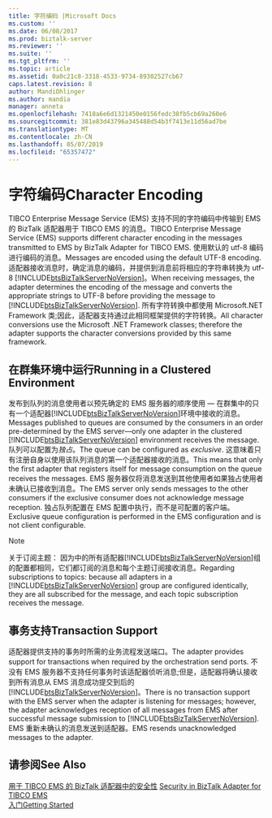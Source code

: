 ```yaml
---
title: 字符编码 |Microsoft Docs
ms.custom: ''
ms.date: 06/08/2017
ms.prod: biztalk-server
ms.reviewer: ''
ms.suite: ''
ms.tgt_pltfrm: ''
ms.topic: article
ms.assetid: 0a0c21c8-3318-4533-9734-89302527cb67
caps.latest.revision: 8
author: MandiOhlinger
ms.author: mandia
manager: anneta
ms.openlocfilehash: 7418a6e6d1321450e0156fedc38fb5cb69a260e6
ms.sourcegitcommit: 381e83d43796a345488d54b3f7413e11d56ad7be
ms.translationtype: MT
ms.contentlocale: zh-CN
ms.lasthandoff: 05/07/2019
ms.locfileid: "65357472"
---
```

# <a name="character-encoding"></a><span data-ttu-id="00a22-102">字符编码</span><span class="sxs-lookup"><span data-stu-id="00a22-102">Character Encoding</span></span>
<span data-ttu-id="00a22-103">TIBCO Enterprise Message Service (EMS) 支持不同的字符编码中传输到 EMS 的 BizTalk 适配器用于 TIBCO EMS 的消息。</span><span class="sxs-lookup"><span data-stu-id="00a22-103">TIBCO Enterprise Message Service (EMS) supports different character encoding in the messages transmitted to EMS by BizTalk Adapter for TIBCO EMS.</span></span> <span data-ttu-id="00a22-104">使用默认的 utf-8 编码进行编码的消息。</span><span class="sxs-lookup"><span data-stu-id="00a22-104">Messages are encoded using the default UTF-8 encoding.</span></span> <span data-ttu-id="00a22-105">适配器接收消息时，确定消息的编码，并提供到消息前将相应的字符串转换为 utf-8 [!INCLUDE[btsBizTalkServerNoVersion](../includes/btsbiztalkservernoversion-md.md)]。</span><span class="sxs-lookup"><span data-stu-id="00a22-105">When receiving messages, the adapter determines the encoding of the message and converts the appropriate strings to UTF-8 before providing the message to [!INCLUDE[btsBizTalkServerNoVersion](../includes/btsbiztalkservernoversion-md.md)].</span></span> <span data-ttu-id="00a22-106">所有字符转换中都使用 Microsoft.NET Framework 类;因此，适配器支持通过此相同框架提供的字符转换。</span><span class="sxs-lookup"><span data-stu-id="00a22-106">All character conversions use the Microsoft .NET Framework classes; therefore the adapter supports the character conversions provided by this same framework.</span></span>  
  
## <a name="running-in-a-clustered-environment"></a><span data-ttu-id="00a22-107">在群集环境中运行</span><span class="sxs-lookup"><span data-stu-id="00a22-107">Running in a Clustered Environment</span></span>  
 <span data-ttu-id="00a22-108">发布到队列的消息使用者以预先确定的 EMS 服务器的顺序使用 — 在群集中的只有一个适配器[!INCLUDE[btsBizTalkServerNoVersion](../includes/btsbiztalkservernoversion-md.md)]环境中接收的消息。</span><span class="sxs-lookup"><span data-stu-id="00a22-108">Messages published to queues are consumed by the consumers in an order pre-determined by the EMS server—only one adapter in the clustered [!INCLUDE[btsBizTalkServerNoVersion](../includes/btsbiztalkservernoversion-md.md)] environment receives the message.</span></span> <span data-ttu-id="00a22-109">队列可以配置为*独占*。</span><span class="sxs-lookup"><span data-stu-id="00a22-109">The queue can be configured as *exclusive*.</span></span> <span data-ttu-id="00a22-110">这意味着只有注册自身以使用该队列消息的第一个适配器接收的消息。</span><span class="sxs-lookup"><span data-stu-id="00a22-110">This means that only the first adapter that registers itself for message consumption on the queue receives the messages.</span></span> <span data-ttu-id="00a22-111">EMS 服务器仅将消息发送到其他使用者如果独占使用者未确认已接收到消息。</span><span class="sxs-lookup"><span data-stu-id="00a22-111">The EMS server only sends messages to the other consumers if the exclusive consumer does not acknowledge message reception.</span></span> <span data-ttu-id="00a22-112">独占队列配置在 EMS 配置中执行，而不是可配置的客户端。</span><span class="sxs-lookup"><span data-stu-id="00a22-112">Exclusive queue configuration is performed in the EMS configuration and is not client configurable.</span></span>  
  
> [!NOTE]
>  <span data-ttu-id="00a22-113">关于订阅主题： 因为中的所有适配器[!INCLUDE[btsBizTalkServerNoVersion](../includes/btsbiztalkservernoversion-md.md)]组的配置都相同，它们都订阅的消息和每个主题订阅接收消息。</span><span class="sxs-lookup"><span data-stu-id="00a22-113">Regarding subscriptions to topics: because all adapters in a [!INCLUDE[btsBizTalkServerNoVersion](../includes/btsbiztalkservernoversion-md.md)] group are configured identically, they are all subscribed for the message, and each topic subscription receives the message.</span></span>  
  
## <a name="transaction-support"></a><span data-ttu-id="00a22-114">事务支持</span><span class="sxs-lookup"><span data-stu-id="00a22-114">Transaction Support</span></span>  
 <span data-ttu-id="00a22-115">适配器提供支持的事务时所需的业务流程发送端口。</span><span class="sxs-lookup"><span data-stu-id="00a22-115">The adapter provides support for transactions when required by the orchestration send ports.</span></span> <span data-ttu-id="00a22-116">不没有 EMS 服务器不支持任何事务时该适配器侦听消息;但是，适配器将确认接收到所有消息从 EMS 消息成功提交到后的[!INCLUDE[btsBizTalkServerNoVersion](../includes/btsbiztalkservernoversion-md.md)]。</span><span class="sxs-lookup"><span data-stu-id="00a22-116">There is no transaction support with the EMS server when the adapter is listening for messages; however, the adapter acknowledges reception of all messages from EMS after successful message submission to [!INCLUDE[btsBizTalkServerNoVersion](../includes/btsbiztalkservernoversion-md.md)].</span></span> <span data-ttu-id="00a22-117">EMS 重新未确认的消息发送到适配器。</span><span class="sxs-lookup"><span data-stu-id="00a22-117">EMS resends unacknowledged messages to the adapter.</span></span>  
  
## <a name="see-also"></a><span data-ttu-id="00a22-118">请参阅</span><span class="sxs-lookup"><span data-stu-id="00a22-118">See Also</span></span>  
 <span data-ttu-id="00a22-119">[用于 TIBCO EMS 的 BizTalk 适配器中的安全性](../core/security-in-biztalk-adapter-for-tibco-ems.md) </span><span class="sxs-lookup"><span data-stu-id="00a22-119">[Security in BizTalk Adapter for TIBCO EMS](../core/security-in-biztalk-adapter-for-tibco-ems.md) </span></span>  
 [<span data-ttu-id="00a22-120">入门</span><span class="sxs-lookup"><span data-stu-id="00a22-120">Getting Started</span></span>](../core/getting-started-with-biztalk-adapter-for-tibco-enterprise-message-service.md)